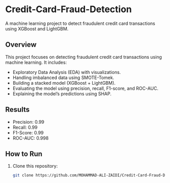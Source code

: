 # Credit-Card-Fraud-Detection
A machine learning project to detect fraudulent credit card transactions using XGBoost and LightGBM.


## Overview
This project focuses on detecting fraudulent credit card transactions using machine learning. It includes:
- Exploratory Data Analysis (EDA) with visualizations.
- Handling imbalanced data using SMOTE-Tomek.
- Building a stacked model (XGBoost + LightGBM).
- Evaluating the model using precision, recall, F1-score, and ROC-AUC.
- Explaining the model’s predictions using SHAP.

## Results
- Precision: 0.99
- Recall: 0.99
- F1-Score: 0.99
- ROC-AUC: 0.998

## How to Run
1. Clone this repository:
   ```bash
   git clone https://github.com/MOHAMMAD-ALI-ZAIDI/Credit-Card-Fraud-Detection.git

